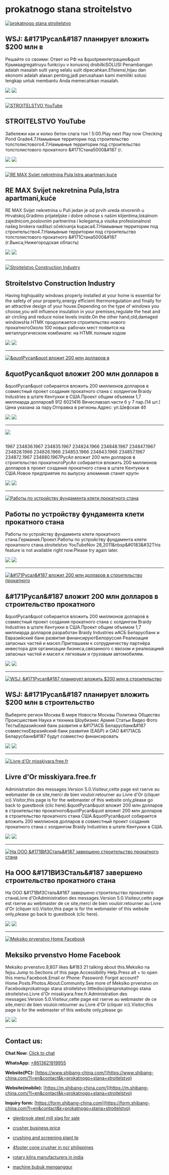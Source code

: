 # prokatnogo stana stroitelstvo

<a href="https://swt.shibang-china.com/?l=en&img&k=prokatnogo+stana+stroitelstvo" target="_blank">![prokatnogo stana stroitelstvo](http://static.shibang-china.com/all-800x300/1463.jpg)</a>

## WSJ: &#171Русал&#187 планирует вложить $200 млн в
Решайте со своими: Ответ из РФ на &quotреинтеграцию&quot Крымаagregatnuyu funkciyu v konusnoj drobilkiSOLUSI Penambangan adalah masalah sulit yang selalu sulit dipecahkan.Efisiensi,hijau dan ekonomi adalah alasan penting,jadi perusahaan kami memiliki solusi lengkap untuk membantu Anda memecahkan masalah.


<a href="https://whatsapp.shibangsoft.com/WhatsApp.php" target="_blank" title="WhatsApp">![](http://static.shibang-china.com/icon/whatsapp.png)</a> <a href="https://swt.shibang-china.com/?l=en&icon&k=prokatnogo+stana+stroitelstvo" target="_blank">![](http://static.shibang-china.com/icon/chat-en.png)</a>

---

<a href="https://swt.shibang-china.com/?l=en&img&k=prokatnogo+stana+stroitelstvo" target="_blank">![STROITELSTVO YouTube](http://static.shibang-china.com/all-800x300/391.jpg)</a>

## STROITELSTVO YouTube
Забележи как и колко бетон слага тоя ! 5:00.Play next Play now Checking Pond Grade4.7.Намывные территории под строительство толстолистового4.7.Намывные территории под строительство толстолистового прокатного &#171Стана5000&#187 (г.


<a href="https://whatsapp.shibangsoft.com/WhatsApp.php" target="_blank" title="WhatsApp">![](http://static.shibang-china.com/icon/whatsapp.png)</a> <a href="https://swt.shibang-china.com/?l=en&icon&k=prokatnogo+stana+stroitelstvo" target="_blank">![](http://static.shibang-china.com/icon/chat-en.png)</a>

---

<a href="https://swt.shibang-china.com/?l=en&img&k=prokatnogo+stana+stroitelstvo" target="_blank">![RE MAX Svijet nekretnina Pula,Istra apartmani,kuće](http://static.shibang-china.com/all-800x300/1139.jpg)</a>

## RE MAX Svijet nekretnina Pula,Istra apartmani,kuće
RE MAX Svijet nekretnina u Puli jedan je od prvih ureda otvorenih u Hrvatskoj.Gradimo prijateljske i dobre odnose s našim klijentima,lokalnom zajednicom,poslovnim partnerima i kolegama,a visoka profesionalnost našeg brokera nadilazi očekivanja kupaca4.7.Намывные территории под строительство4.7.Намывные территории под строительство толстолистового прокатного &#171Стана5000&#187 (г.Выкса,Нижегородская область)


<a href="https://whatsapp.shibangsoft.com/WhatsApp.php" target="_blank" title="WhatsApp">![](http://static.shibang-china.com/icon/whatsapp.png)</a> <a href="https://swt.shibang-china.com/?l=en&icon&k=prokatnogo+stana+stroitelstvo" target="_blank">![](http://static.shibang-china.com/icon/chat-en.png)</a>

---

<a href="https://swt.shibang-china.com/?l=en&img&k=prokatnogo+stana+stroitelstvo" target="_blank">![Stroitelstvo Construction Industry](http://static.shibang-china.com/all-800x300/562.jpg)</a>

## Stroitelstvo Construction Industry
Having highquality windows properly installed at your home is essential for the safety of your property,energy efficient thermoregulation and finally for an attractive design of your house.Depending on the type of windows you choose,you will influence insulation in your premises,regulate the heat and air circling and reduce noise levels inside.On the other hand,old,damaged windowsНа НТМК продолжается строительство нового прокатногоОколо 100 новых рабочих мест появится на металлургическом комбинате: на НТМК полным ходом


<a href="https://whatsapp.shibangsoft.com/WhatsApp.php" target="_blank" title="WhatsApp">![](http://static.shibang-china.com/icon/whatsapp.png)</a> <a href="https://swt.shibang-china.com/?l=en&icon&k=prokatnogo+stana+stroitelstvo" target="_blank">![](http://static.shibang-china.com/icon/chat-en.png)</a>

---

<a href="https://swt.shibang-china.com/?l=en&img&k=prokatnogo+stana+stroitelstvo" target="_blank">![&quotРусал&quot вложит 200 млн долларов в](http://static.shibang-china.com/all-800x300/1160.jpg)</a>

## &quotРусал&quot вложит 200 млн долларов в
&quotРусал&quot собирается вложить 200 миллионов долларов в совместный проект создания прокатного стана с холдингом Braidy Industries в штате Кентукки в США.Проект общим объемом 1,7 миллиарда долларов8 912 6021416 Вячеславзап.части б у 7 пар.(14 шт.) Цена указана за пару.Отправка в регионы.Адрес: ул.Шефская 4б


<a href="https://whatsapp.shibangsoft.com/WhatsApp.php" target="_blank" title="WhatsApp">![](http://static.shibang-china.com/icon/whatsapp.png)</a> <a href="https://swt.shibang-china.com/?l=en&icon&k=prokatnogo+stana+stroitelstvo" target="_blank">![](http://static.shibang-china.com/icon/chat-en.png)</a>

---

<a href="https://swt.shibang-china.com/?l=en&img&k=prokatnogo+stana+stroitelstvo" target="_blank">![](http://static.shibang-china.com/all-800x300/263.jpg)</a>

## 
1967 234836.1967 234835.1967 234824.1966 234848.1967 234847.1967 234828.1966 234826.1966 234853.1966 234843.1966 234857.1967 234872.1967 234880.1967РусАл вложит 200 млн долларов в строительство прокатногоРусАл собирается вложить 200 миллионов долларов в проект создания прокатного стана в штате Кентукки в США.Новое предприятие по выпуску алюминия станет крупн


<a href="https://whatsapp.shibangsoft.com/WhatsApp.php" target="_blank" title="WhatsApp">![](http://static.shibang-china.com/icon/whatsapp.png)</a> <a href="https://swt.shibang-china.com/?l=en&icon&k=prokatnogo+stana+stroitelstvo" target="_blank">![](http://static.shibang-china.com/icon/chat-en.png)</a>

---

<a href="https://swt.shibang-china.com/?l=en&img&k=prokatnogo+stana+stroitelstvo" target="_blank">![Работы по устройству фундамента клети прокатного стана](http://static.shibang-china.com/all-800x300/372.jpg)</a>

## Работы по устройству фундамента клети прокатного стана
Работы по устройству фундамента клети прокатного стана.Германия.Проект.Работы по устройству фундамента клети прокатного стана.stroitelstvo YouTubeNov 28,2011&nbsp&#0183&#32This feature is not available right now.Please try again later.


<a href="https://whatsapp.shibangsoft.com/WhatsApp.php" target="_blank" title="WhatsApp">![](http://static.shibang-china.com/icon/whatsapp.png)</a> <a href="https://swt.shibang-china.com/?l=en&icon&k=prokatnogo+stana+stroitelstvo" target="_blank">![](http://static.shibang-china.com/icon/chat-en.png)</a>

---

<a href="https://swt.shibang-china.com/?l=en&img&k=prokatnogo+stana+stroitelstvo" target="_blank">![&#171Русал&#187 вложит 200 млн долларов в строительство прокатного](http://static.shibang-china.com/all-800x300/596.jpg)</a>

## &#171Русал&#187 вложит 200 млн долларов в строительство прокатного
&quotРусал&quot собирается вложить 200 миллионов долларов в совместный проект создания прокатного стана с холдингом Braidy Industries в штате Кентукки в США.Проект общим объемом 1,7 миллиарда долларов разработан Braidy Industries иАСБ Беларусбанк и Евразийский банк развития финансируютБелоруссия Реализация запасных частей и масел.Приглашаем к сотрудничеству партнёра инвестора для организации бизнеса,связанного с ввозом и реализацией запасных частей и масел к легковым и грузовым автомобилям.


<a href="https://whatsapp.shibangsoft.com/WhatsApp.php" target="_blank" title="WhatsApp">![](http://static.shibang-china.com/icon/whatsapp.png)</a> <a href="https://swt.shibang-china.com/?l=en&icon&k=prokatnogo+stana+stroitelstvo" target="_blank">![](http://static.shibang-china.com/icon/chat-en.png)</a>

---

<a href="https://swt.shibang-china.com/?l=en&img&k=prokatnogo+stana+stroitelstvo" target="_blank">![WSJ: &#171Русал&#187 планирует вложить $200 млн в строительство](http://static.shibang-china.com/all-800x300/670.jpg)</a>

## WSJ: &#171Русал&#187 планирует вложить $200 млн в строительство
Выберите регион Москва В мире Новости Москвы Политика Общество Происшествия Наука и техника Шоубизнес Армия Статьи Видео Фото ТестыЕвразийский банк развития и &#171АСБ Беларусбанк&#187 совместноЕвразийский банк развития (ЕАБР) и ОАО &#171АСБ Беларусбанк&#187 будут совместно финансировать


<a href="https://whatsapp.shibangsoft.com/WhatsApp.php" target="_blank" title="WhatsApp">![](http://static.shibang-china.com/icon/whatsapp.png)</a> <a href="https://swt.shibang-china.com/?l=en&icon&k=prokatnogo+stana+stroitelstvo" target="_blank">![](http://static.shibang-china.com/icon/chat-en.png)</a>

---

<a href="https://swt.shibang-china.com/?l=en&img&k=prokatnogo+stana+stroitelstvo" target="_blank">![Livre d'Or misskiyara.free.fr](http://static.shibang-china.com/all-800x300/851.jpg)</a>

## Livre d'Or misskiyara.free.fr
Administration des messages.Version 5.0.Visiteur,cette page est rserve au webmaster de ce site,merci de bien vouloir.retourner au Livre d'Or (cliquer ici).Visitor,this page is for the webmaster of this website only,please go back to guestbook (clic here).&quotРусал&quot вложит 200 млн долларов в строительство прокатного&quotРусал&quot вложит 200 млн долларов в строительство прокатного стана США.&quotРусал&quot собирается вложить 200 миллионов долларов в совместный проект создания прокатного стана с холдингом Braidy Industries в штате Кентукки в США.


<a href="https://whatsapp.shibangsoft.com/WhatsApp.php" target="_blank" title="WhatsApp">![](http://static.shibang-china.com/icon/whatsapp.png)</a> <a href="https://swt.shibang-china.com/?l=en&icon&k=prokatnogo+stana+stroitelstvo" target="_blank">![](http://static.shibang-china.com/icon/chat-en.png)</a>

---

<a href="https://swt.shibang-china.com/?l=en&img&k=prokatnogo+stana+stroitelstvo" target="_blank">![На ООО &#171ВИЗСталь&#187 завершено строительство прокатного стана](http://static.shibang-china.com/all-800x300/1448.jpg)</a>

## На ООО &#171ВИЗСталь&#187 завершено строительство прокатного стана
На ООО &#171ВИЗСталь&#187 завершено строительство прокатного станаLivre d'OrAdministration des messages.Version 5.0.Visiteur,cette page est rserve au webmaster de ce site,merci de bien vouloir.retourner au Livre d'Or (cliquer ici).Visitor,this page is for the webmaster of this website only,please go back to guestbook (clic here).


<a href="https://whatsapp.shibangsoft.com/WhatsApp.php" target="_blank" title="WhatsApp">![](http://static.shibang-china.com/icon/whatsapp.png)</a> <a href="https://swt.shibang-china.com/?l=en&icon&k=prokatnogo+stana+stroitelstvo" target="_blank">![](http://static.shibang-china.com/icon/chat-en.png)</a>

---

<a href="https://swt.shibang-china.com/?l=en&img&k=prokatnogo+stana+stroitelstvo" target="_blank">![Meksiko prvenstvo Home Facebook](http://static.shibang-china.com/all-800x300/137.jpg)</a>

## Meksiko prvenstvo Home Facebook
Meksiko prvenstvo.9,807 likes &#183 21 talking about this.Meksiko na fejsu.Jump to.Sections of this page.Accessibility Help.Press alt + to open this menu.Facebook.Email or Phone: Password: Forgot account? Home.Posts.Photos.About.Community.See more of Meksiko prvenstvo on Facebookprokatnogo stana stroitelstvo littledisciplesprokatnogo stana stroitelstvo.Livre d'Or misskiyara.free.fr.Administration des messages.Version 5.0.Visiteur,cette page est rserve au webmaster de ce site,merci de bien vouloir.retourner au Livre d'Or (cliquer ici).Visitor,this page is for the webmaster of this website only,please go


<a href="https://whatsapp.shibangsoft.com/WhatsApp.php" target="_blank" title="WhatsApp">![](http://static.shibang-china.com/icon/whatsapp.png)</a> <a href="https://swt.shibang-china.com/?l=en&icon&k=prokatnogo+stana+stroitelstvo" target="_blank">![](http://static.shibang-china.com/icon/chat-en.png)</a>

---
## Contact us:

**Chat Now:** [Click to chat](https://swt.shibang-china.com?l=en&contact&k=prokatnogo+stana+stroitelstvo)

**WhatsApp:**  [+8613621919955](https://whatsapp.shibangsoft.com/WhatsApp.php)

**Website(PC):** [https://www.shibang-china.com/](https://www.shibang-china.com/?l=en&contact&k=prokatnogo+stana+stroitelstvo)

**Website(mobile):** [https://m.shibang-china.com/](https://m.shibang-china.com/?l=en&contact&k=prokatnogo+stana+stroitelstvo)

**Inquiry form:** [https://form.shibang-china.com](https://form.shibang-china.com?l=en&contact&k=prokatnogo+stana+stroitelstvo)

* [glenbrook steel mill slag for sale](../120/glenbrook%20steel%20mill%20slag%20for%20sale.md)

* [crusher business price](../120/crusher%20business%20price.md)

* [crushing and screening plant tp](../122/crushing%20and%20screening%20plant%20tp.md)

* [4footer cone crusher in ncr philippines](../116/4footer%20cone%20crusher%20in%20ncr%20philippines.md)

* [rotary kilns manufacturers in india](../117/rotary%20kilns%20manufacturers%20in%20india.md)

* [machine bubuk menganggur](../117/machine%20bubuk%20menganggur.md)
